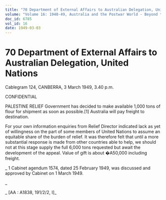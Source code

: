 ```yaml
---
title: "70 Department of External Affairs to Australian Delegation, United Nations"
volume: "Volume 16: 1948-49, Australia and the Postwar World - Beyond the Region"
doc_id: 6785
vol_id: 16
date: 1949-03-03
---
```


# 70 Department of External Affairs to Australian Delegation, United Nations

Cablegram 124, CANBERRA, 3 March 1949, 3.40 p.m.

CONFIDENTIAL

PALESTINE RELIEF Government has decided to make available 1,000 tons of flour for shipment as soon as possible.[1] Australia will pay freight to destination.

For your own information enquiries from Relief Director indicated lack as yet of willingness on the part of some members of United Nations to assume an equitable share of the burden of relief. It was therefore felt that until a more substantial response is made from other countries able to help, we should not at this stage supply the full 6,000 tons requested but await the development of the appeal. Value of gift is about �A50,000 including freight.

_ 1 Cabinet agendum 1574, dated 25 February 1949, was discussed and approved by Cabinet on 1 March 1949.

_

_ [AA : A1838, 191/2/2, I]_
